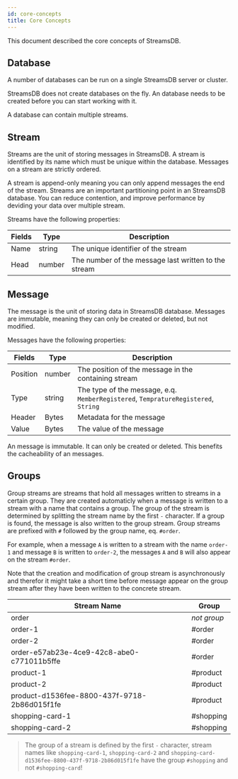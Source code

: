 ```yaml
---
id: core-concepts
title: Core Concepts
---
```


This document described the core concepts of StreamsDB.

## Database

A number of databases can be run on a single StreamsDB server or cluster. 

StreamsDB does not create databases on the fly. An database needs to be created before you can start working with it.

A database can contain multiple streams.

## Stream

Streams are the unit of storing messages in StreamsDB. A stream is identified by its name which must be unique within the database. Messages on a stream are strictly ordered.

A stream is append-only meaning you can only append messages the end of the stream. Streams are an important partitioning point in an StreamsDB database. You can reduce contention, and improve performance by deviding your data over multiple stream.

Streams have the following properties:

| Fields  | Type   | Description                                          |
|---------|--------|------------------------------------------------------|
| Name    | string | The unique identifier of the stream                  |
| Head    | number | The number of the message last written to the stream |

## Message

The message is the unit of storing data in StreamsDB database. Messages are immutable, meaning they can only be created or deleted, but not modified.

Messages have the following properties:

| Fields   | Type   | Description                                                                        |
|----------|--------|------------------------------------------------------------------------------------|
| Position | number | The position of the message in the containing stream                               |
| Type     | string | The type of the message, e.q. `MemberRegistered`, `TempratureRegistered`, `String` |
| Header   | Bytes  | Metadata for the message                                                           |
| Value    | Bytes  | The value of the message                                                           |

An message is immutable. It can only be created or deleted. This benefits the cacheability of an messages.

## Groups

Group streams are streams that hold all messages written to streams in a certain group. They are created automaticly when a message is written to a stream with a name that contains a group. The group of the stream is determined by splitting the stream name by the first `-` character. If a group is found, the message is also written to the group stream.  Group streams are prefixed with `#` followed by the group name, eq. `#order`. 

For example, when a message `A` is written to a stream with the name `order-1` and message `B` is written to `order-2`, the messages `A` and `B` will also appear on the stream `#order`.

Note that the creation and modification of group stream is asynchronously and therefor it might take a short time before message appear on the group stream after they have been written to the concrete stream.

| Stream Name                                  | Group       |
|----------------------------------------------|-------------|
| order                                        | _not group_ |
| order-1                                      | #order      |
| order-2                                      | #order      |
| order-e57ab23e-4ce9-42c8-abe0-c771011b5ffe   | #order      |
| product-1                                    | #product    |
| product-2                                    | #product    |
| product-d1536fee-8800-437f-9718-2b86d015f1fe | #product    |
| shopping-card-1                              | #shopping   |
| shopping-card-2                              | #shopping   |

> The group of a stream is defined by the first `-` character, stream names like `shopping-card-1`, `shopping-card-2` and `shopping-card-d1536fee-8800-437f-9718-2b86d015f1fe` have the group `#shopping` and not `#shopping-card`!
